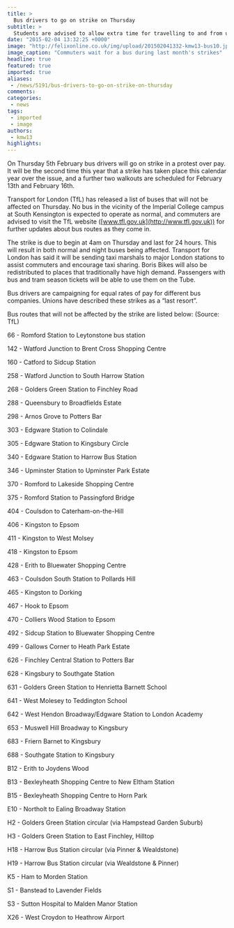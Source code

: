 ```yaml
---
title: >
  Bus drivers to go on strike on Thursday
subtitle: >
  Students are advised to allow extra time for travelling to and from university.
date: "2015-02-04 13:32:25 +0000"
image: "http://felixonline.co.uk/img/upload/201502041332-kmw13-bus10.jpg"
image_caption: "Commuters wait for a bus during last month's strikes"
headline: true
featured: true
imported: true
aliases:
 - /news/5191/bus-drivers-to-go-on-strike-on-thursday
comments:
categories:
 - news
tags:
 - imported
 - image
authors:
 - kmw13
highlights:
---
```


On Thursday 5th February bus drivers will go on strike in a protest over pay. It will be the second time this year that a strike has taken place this calendar year over the issue, and a further two walkouts are scheduled for February 13th and February 16th.

Transport for London (TfL) has released a list of buses that will not be affected on Thursday. No bus in the vicinity of the Imperial College campus at South Kensington is expected to operate as normal, and commuters are advised to visit the TfL website ([www.tfl.gov.uk](http://www.tfl.gov.uk)) for further updates about bus routes as they come in.

The strike is due to begin at 4am on Thursday and last for 24 hours. This will result in both normal and night buses being affected. Transport for London has said it will be sending taxi marshals to major London stations to assist commuters and encourage taxi sharing. Boris Bikes will also be redistributed to places that traditionally have high demand. Passengers with bus and tram season tickets will be able to use them on the Tube.

Bus drivers are campaigning for equal rates of pay for different bus companies. Unions have described these strikes as a “last resort”.

Bus routes that will not be affected by the strike are listed below: (Source: TfL)

66 - Romford Station to Leytonstone bus station

142 - Watford Junction to Brent Cross Shopping Centre

160 - Catford to Sidcup Station

258 - Watford Junction to South Harrow Station

268 - Golders Green Station to Finchley Road

288 - Queensbury to Broadfields Estate

298 - Arnos Grove to Potters Bar

303 - Edgware Station to Colindale

305 - Edgware Station to Kingsbury Circle

340 - Edgware Station to Harrow Bus Station

346 - Upminster Station to Upminster Park Estate

370 - Romford to Lakeside Shopping Centre

375 - Romford Station to Passingford Bridge

404 - Coulsdon to Caterham-on-the-Hill

406 - Kingston to Epsom

411 - Kingston to West Molsey

418 - Kingston to Epsom

428 - Erith to Bluewater Shopping Centre

463 - Coulsdon South Station to Pollards Hill

465 - Kingston to Dorking

467 - Hook to Epsom

470 - Colliers Wood Station to Epsom

492 - Sidcup Station to Bluewater Shopping Centre

499 - Gallows Corner to Heath Park Estate

626 - Finchley Central Station to Potters Bar

628 - Kingsbury to Southgate Station

631 - Golders Green Station to Henrietta Barnett School

641 - West Molesey to Teddington School

642 - West Hendon Broadway/Edgware Station to London Academy

653 - Muswell Hill Broadway to Kingsbury

683 - Friern Barnet to Kingsbury

688 - Southgate Station to Kingsbury

B12 - Erith to Joydens Wood

B13 - Bexleyheath Shopping Centre to New Eltham Station

B15 - Bexleyheath Shopping Centre to Horn Park

E10 - Northolt to Ealing Broadway Station

H2 - Golders Green Station circular (via Hampstead Garden Suburb)

H3 - Golders Green Station to East Finchley, Hilltop

H18 - Harrow Bus Station circular (via Pinner & Wealdstone)

H19 - Harrow Bus Station circular (via Wealdstone & Pinner)

K5 - Ham to Morden Station

S1 - Banstead to Lavender Fields

S3 - Sutton Hospital to Malden Manor Station

X26 - West Croydon to Heathrow Airport
